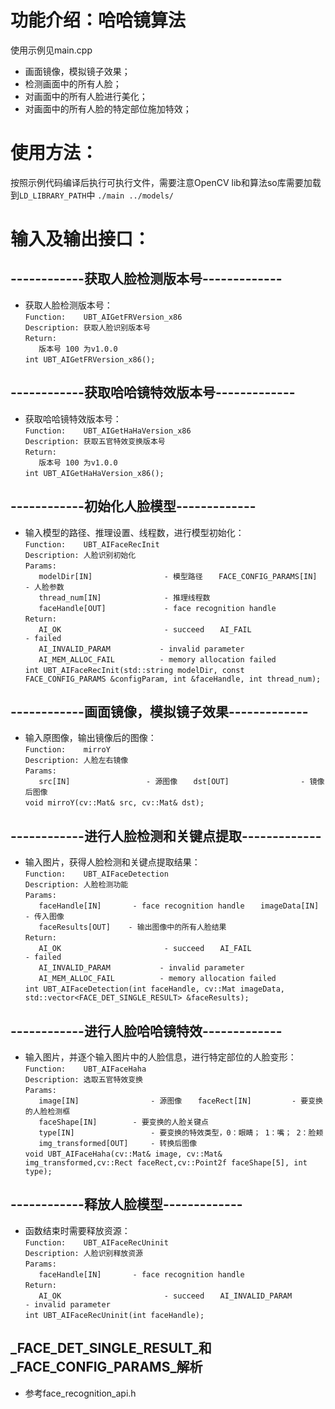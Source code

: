 # 功能介绍：哈哈镜算法
使用示例见main.cpp  
- 画面镜像，模拟镜子效果；  
- 检测画面中的所有人脸；  
- 对画面中的所有人脸进行美化；  
- 对画面中的所有人脸的特定部位施加特效；  

# 使用方法：
按照示例代码编译后执行可执行文件，需要注意OpenCV lib和算法so库需要加载到`LD_LIBRARY_PATH`中
`./main ../models/`  

# 输入及输出接口：
## ------------获取人脸检测版本号-------------
- 获取人脸检测版本号：  
    `Function:    UBT_AIGetFRVersion_x86`  
    `Description: 获取人脸识别版本号`  
    `Return: `  
    `   版本号 100 为v1.0.0`  
    `int UBT_AIGetFRVersion_x86();`  

## ------------获取哈哈镜特效版本号-------------
- 获取哈哈镜特效版本号：  
    `Function:    UBT_AIGetHaHaVersion_x86`  
    `Description: 获取五官特效变换版本号`  
    `Return: `  
    `   版本号 100 为v1.0.0`  
    `int UBT_AIGetHaHaVersion_x86();`  

## ------------初始化人脸模型-------------
- 输入模型的路径、推理设置、线程数，进行模型初始化：  
    `Function:    UBT_AIFaceRecInit`  
    `Description: 人脸识别初始化`  
    `Params: `  
    `   modelDir[IN]                - 模型路径`
    `   FACE_CONFIG_PARAMS[IN]      - 人脸参数`  
    `   thread_num[IN]              - 推理线程数`  
    `   faceHandle[OUT]             - face recognition handle`  
    `Return: `  
    `   AI_OK                       - succeed`
    `   AI_FAIL                     - failed`  
    `   AI_INVALID_PARAM		   - invalid parameter`  
    `   AI_MEM_ALLOC_FAIL		   - memory allocation failed`  
    `int UBT_AIFaceRecInit(std::string modelDir, const FACE_CONFIG_PARAMS &configParam, int &faceHandle, int thread_num);`  

## ------------画面镜像，模拟镜子效果-------------
- 输入原图像，输出镜像后的图像：  
    `Function:    mirroY`  
    `Description: 人脸左右镜像`  
    `Params: `  
    `   src[IN]                 - 源图像`
    `   dst[OUT]                - 镜像后图像`  
    `void mirroY(cv::Mat& src, cv::Mat& dst);`  

## ------------进行人脸检测和关键点提取-------------
- 输入图片，获得人脸检测和关键点提取结果：  
    `Function:    UBT_AIFaceDetection`  
    `Description: 人脸检测功能`  
    `Params: `  
    `   faceHandle[IN]       - face recognition handle`
    `   imageData[IN]       - 传入图像`  
    `   faceResults[OUT]    - 输出图像中的所有人脸结果`  
    `Return: `  
    `   AI_OK                       - succeed`
    `   AI_FAIL                     - failed`  
    `   AI_INVALID_PARAM		   - invalid parameter`  
    `   AI_MEM_ALLOC_FAIL		   - memory allocation failed`  
    `int UBT_AIFaceDetection(int faceHandle, cv::Mat imageData, std::vector<FACE_DET_SINGLE_RESULT> &faceResults);`  

## ------------进行人脸哈哈镜特效-------------
- 输入图片，并逐个输入图片中的人脸信息，进行特定部位的人脸变形：  
    `Function:    UBT_AIFaceHaha`  
    `Description: 选取五官特效变换`  
    `Params: `  
    `   image[IN]                - 源图像`
    `   faceRect[IN]		 - 要变换的人脸检测框`  
    `   faceShape[IN]		 - 要变换的人脸关键点`  
    `   type[IN]                 - 要变换的特效类型，0：眼睛； 1：嘴； 2：脸颊`  
    `   img_transformed[OUT]     - 转换后图像`  
    `void UBT_AIFaceHaha(cv::Mat& image, cv::Mat& img_transformed,cv::Rect faceRect,cv::Point2f faceShape[5], int type);`  

## ------------释放人脸模型-------------
- 函数结束时需要释放资源：  
    `Function:    UBT_AIFaceRecUninit`  
    `Description: 人脸识别释放资源`  
    `Params: `  
    `   faceHandle[IN]       - face recognition handle`  
    `Return: `  
    `   AI_OK                       - succeed`
    `   AI_INVALID_PARAM		   - invalid parameter`  
    `int UBT_AIFaceRecUninit(int faceHandle);`  

## _FACE_DET_SINGLE_RESULT_和_FACE_CONFIG_PARAMS_解析
- 参考face_recognition_api.h
